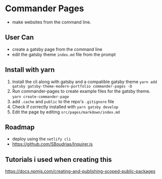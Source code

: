 # Commander Pages
- make websites from the command line.

## User Can
- create a gatsby page from the command line 
- edit the gatsby theme `index.md` file from the prompt

## Install with yarn
1. Install the cli along with gatsby and a compatible gatsby theme 
`yarn add gatsby gatsby-theme-modern-portfolio commander-pages -D`
2. Run commander-pages to create example files for the gatsby theme.
`yarn create-commander-page`
3. add `.cache` and `public` to the repo's `.gitignore` file
4. Check if correctly installed with `yarn gatsby develop`
5. Edit the page by editing `src/pages/markdown/index.md`

## Roadmap
- deploy using the `netlify cli`
- https://github.com/SBoudrias/Inquirer.js
## Tutorials i used when creating this
https://docs.npmjs.com/creating-and-publishing-scoped-public-packages